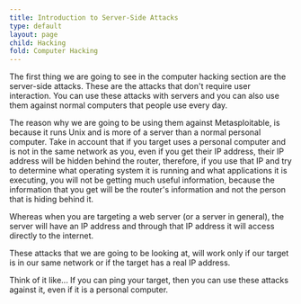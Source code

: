 ```yaml
---
title: Introduction to Server-Side Attacks
type: default
layout: page
child: Hacking
fold: Computer Hacking
---
```


The first thing we are going to see in the computer hacking section are the
server-side attacks. These are the attacks that don't require user interaction.
You can use these attacks with servers and you can also use them against normal
computers that people use every day.

The reason why we are going to be using them against Metasploitable, is because
it runs Unix and is more of a server than a normal personal computer. Take in
account that if you target uses a personal computer and is not in the same
network as you, even if you get their IP address, their IP address will be
hidden behind the router, therefore, if you use that IP and try to determine
what operating system it is running and what applications it is executing, you
will not be getting much useful information, because the information that you
get will be the router's information and not the person that is hiding behind
it.

Whereas when you are targeting a web server (or a server in general), the server
will have an IP address and through that IP address it will access directly to
the internet.

These attacks that we are going to be looking at, will work only if our target
is in our same network or if the target has a real IP address.

Think of it like... If you can ping your target, then you can use these attacks
against it, even if it is a personal computer.
